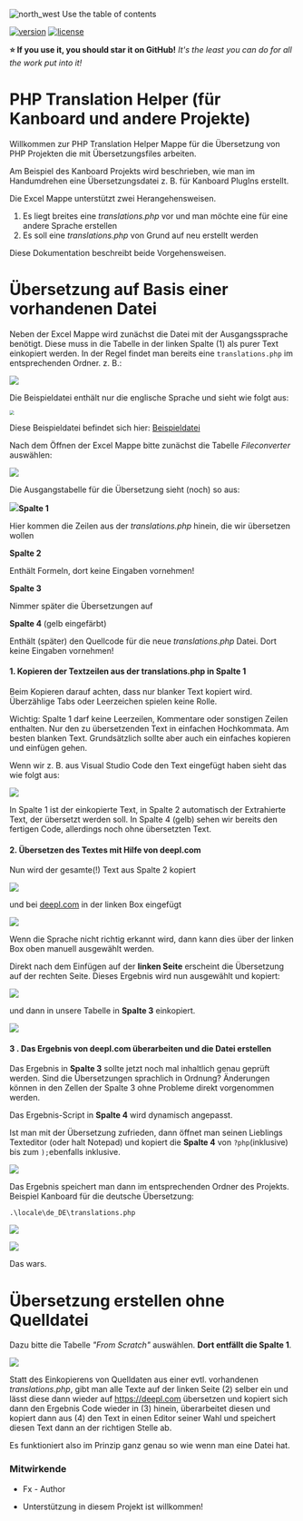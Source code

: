 ![north_west](./assets/north_west.svg) Use the table of contents

[![version](./assets/version.svg)](https://github.com/JustFxDev/ThemeMaestro/releases) [![license](./assets/maintained.svg)](https://github.com/JustFxDev/ThemeMaestro/graphs/contributors)

**:star: If you use it, you should star it on GitHub!** *It's the least you can do for all the work put into it!*


PHP Translation Helper (für Kanboard und andere Projekte)
=============================

Willkommen zur PHP Translation Helper Mappe für die Übersetzung von PHP Projekten die mit Übersetzungsfiles arbeiten. 

Am Beispiel des Kanboard Projekts wird beschrieben, wie man im Handumdrehen eine Übersetzungsdatei z. B. für Kanboard PlugIns erstellt.

Die Excel Mappe unterstützt zwei Herangehensweisen.

1. Es liegt breites eine *translations.php* vor und man möchte eine für eine andere Sprache erstellen
2. Es soll eine *translations.php* von Grund auf neu erstellt werden

Diese Dokumentation beschreibt beide Vorgehensweisen.

# Übersetzung auf Basis einer vorhandenen Datei

Neben der Excel Mappe wird zunächst die Datei mit der Ausgangssprache benötigt. Diese muss in die Tabelle in der linken Spalte (1) als purer Text einkopiert werden. In der Regel findet man bereits eine `translations.php` im entsprechenden Ordner. z. B.:

<img src="./assets/locale_dir.png"  />

Die Beispieldatei enthält nur die englische Sprache und sieht wie folgt aus:

<img src="./assets/main_translation_file.png" style="zoom:50%;" />

Diese Beispieldatei befindet sich hier: [Beispieldatei](./example_translations.php)

Nach dem Öffnen der Excel Mappe bitte zunächst die Tabelle *Fileconverter* auswählen:

![](./assets/have_file_avail.png)

Die Ausgangstabelle für die Übersetzung sieht (noch) so aus:

![](./assets/columns.png)**Spalte 1**

Hier kommen die Zeilen aus der *translations.php* hinein, die wir übersetzen wollen

**Spalte 2**

Enthält Formeln, dort keine Eingaben vornehmen!

**Spalte 3**

Nimmer später die Übersetzungen auf

**Spalte 4** (gelb eingefärbt)

Enthält (später) den Quellcode für die neue *translations.php* Datei. Dort keine Eingaben vornehmen!

#### 1. Kopieren der Textzeilen aus der translations.php in Spalte 1

Beim Kopieren darauf achten, dass nur blanker Text kopiert wird. Überzählige Tabs oder Leerzeichen spielen keine Rolle.

Wichtig: Spalte 1 darf keine Leerzeilen, Kommentare oder sonstigen Zeilen enthalten. Nur den zu übersetzenden Text in einfachen Hochkommata. Am besten blanken Text. Grundsätzlich sollte aber auch ein einfaches kopieren und einfügen gehen.

Wenn wir z. B. aus Visual Studio Code den Text eingefügt haben sieht das wie folgt aus:

![](./assets/inserted_text.png)

In Spalte 1 ist der einkopierte Text, in Spalte 2 automatisch der Extrahierte Text, der übersetzt werden soll. In Spalte 4 (gelb) sehen wir bereits den fertigen Code, allerdings noch ohne übersetzten Text.

#### 2. Übersetzen des Textes mit Hilfe von deepl.com

Nun wird der gesamte(!) Text aus Spalte 2 kopiert

![](./assets/copy_text_to_translate.png)

und bei [deepl.com](https://deepl.com) in der linken Box eingefügt

![](./assets/deepl_left_side.png)

Wenn die Sprache nicht richtig erkannt wird, dann kann dies über der linken Box oben manuell ausgewählt werden.

Direkt nach dem Einfügen auf der **linken Seite** erscheint die Übersetzung auf der rechten Seite. Dieses Ergebnis wird nun ausgewählt und kopiert:

![](./assets/deepl_translation_right.png)

und dann in unsere Tabelle in **Spalte 3** einkopiert.

![](./assets/deepl_in_excel.png)

#### 3 . Das Ergebnis von deepl.com überarbeiten und die Datei erstellen

Das Ergebnis in **Spalte 3** sollte jetzt noch mal inhaltlich genau geprüft werden. Sind die Übersetzungen sprachlich in Ordnung? Änderungen können in den Zellen der Spalte 3 ohne Probleme direkt vorgenommen werden.

Das Ergebnis-Script in **Spalte 4** wird dynamisch angepasst.

Ist man mit der Übersetzung zufrieden, dann öffnet man seinen Lieblings Texteditor (oder halt Notepad) und kopiert die **Spalte 4** von `?php`(inklusive) bis zum `);`ebenfalls inklusive.

![](./assets/copy_script.png)

Das Ergebnis speichert man dann im entsprechenden Ordner des Projekts. Beispiel Kanboard für die deutsche Übersetzung:

`.\locale\de_DE\translations.php`

![](./assets/script_result.png)

![](./assets/new_translations_file.png)

Das wars.
# Übersetzung erstellen ohne Quelldatei

Dazu bitte die Tabelle *"From Scratch"* auswählen. **Dort entfällt die Spalte 1**. 

![](./assets/from_scratch.png)

Statt des Einkopierens von Quelldaten aus einer evtl. vorhandenen *translations.php*, gibt man alle Texte auf der linken Seite (2) selber ein und lässt diese dann wieder auf https://deepl.com übersetzen und kopiert sich dann den Ergebnis Code wieder in (3) hinein, überarbeitet diesen und kopiert dann aus (4) den Text in einen Editor seiner Wahl und speichert diesen Text dann an der richtigen Stelle ab.

Es funktioniert also im Prinzip ganz genau so wie wenn man eine Datei hat.

### Mitwirkende

- Fx - Author

- Unterstützung in diesem Projekt ist willkommen!



